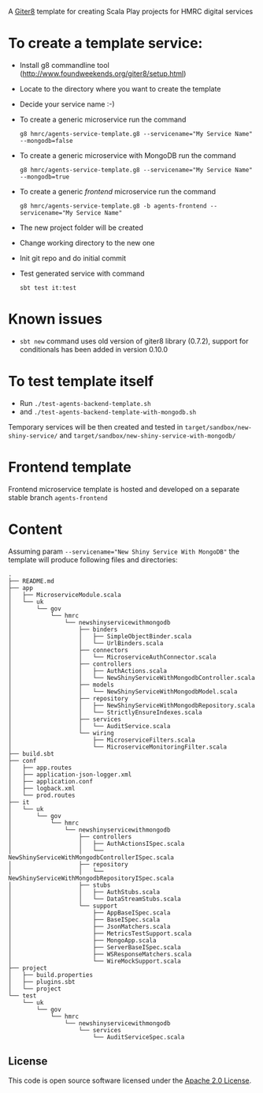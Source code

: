 A [Giter8](http://www.foundweekends.org/giter8/) template for creating Scala Play projects for HMRC digital services

To create a template service:
==

* Install g8 commandline tool (http://www.foundweekends.org/giter8/setup.html)
* Locate to the directory where you want to create the template
* Decide your service name :-)
* To create a generic microservice run the command

  `g8 hmrc/agents-service-template.g8 --servicename="My Service Name" --mongodb=false`
  
* To create a generic microservice with MongoDB run the command

  `g8 hmrc/agents-service-template.g8 --servicename="My Service Name" --mongodb=true`
  
* To create a generic *frontend* microservice run the command
  
   `g8 hmrc/agents-service-template.g8 -b agents-frontend --servicename="My Service Name"`
  
* The new project folder will be created
* Change working directory to the new one
* Init git repo and do initial commit
* Test generated service with command 

    `sbt test it:test`
    
Known issues
==

* `sbt new` command uses old version of giter8 library (0.7.2), support for conditionals has been added in version 0.10.0
  
To test template itself  
==

* Run `./test-agents-backend-template.sh` 
* and `./test-agents-backend-template-with-mongodb.sh`

Temporary services will be then created and tested in `target/sandbox/new-shiny-service/` and `target/sandbox/new-shiny-service-with-mongodb/`

Frontend template
==

Frontend microservice template is hosted and developed on a separate stable branch `agents-frontend`

Content
==

Assuming param `--servicename="New Shiny Service With MongoDB"` the template will produce following files and directories:

```
.
├── README.md
├── app
│   ├── MicroserviceModule.scala
│   └── uk
│       └── gov
│           └── hmrc
│               └── newshinyservicewithmongodb
│                   ├── binders
│                   │   ├── SimpleObjectBinder.scala
│                   │   └── UrlBinders.scala
│                   ├── connectors
│                   │   └── MicroserviceAuthConnector.scala
│                   ├── controllers
│                   │   ├── AuthActions.scala
│                   │   └── NewShinyServiceWithMongodbController.scala
│                   ├── models
│                   │   └── NewShinyServiceWithMongodbModel.scala
│                   ├── repository
│                   │   ├── NewShinyServiceWithMongodbRepository.scala
│                   │   └── StrictlyEnsureIndexes.scala
│                   ├── services
│                   │   └── AuditService.scala
│                   └── wiring
│                       ├── MicroserviceFilters.scala
│                       └── MicroserviceMonitoringFilter.scala
├── build.sbt
├── conf
│   ├── app.routes
│   ├── application-json-logger.xml
│   ├── application.conf
│   ├── logback.xml
│   └── prod.routes
├── it
│   └── uk
│       └── gov
│           └── hmrc
│               └── newshinyservicewithmongodb
│                   ├── controllers
│                   │   ├── AuthActionsISpec.scala
│                   │   └── NewShinyServiceWithMongodbControllerISpec.scala
│                   ├── repository
│                   │   └── NewShinyServiceWithMongodbRepositoryISpec.scala
│                   ├── stubs
│                   │   ├── AuthStubs.scala
│                   │   └── DataStreamStubs.scala
│                   └── support
│                       ├── AppBaseISpec.scala
│                       ├── BaseISpec.scala
│                       ├── JsonMatchers.scala
│                       ├── MetricsTestSupport.scala
│                       ├── MongoApp.scala
│                       ├── ServerBaseISpec.scala
│                       ├── WSResponseMatchers.scala
│                       └── WireMockSupport.scala
├── project
│   ├── build.properties
│   ├── plugins.sbt
│   └── project
└── test
    └── uk
        └── gov
            └── hmrc
                └── newshinyservicewithmongodb
                    └── services
                        └── AuditServiceSpec.scala
```

## License

This code is open source software licensed under the [Apache 2.0 License]("http://www.apache.org/licenses/LICENSE-2.0.html").
